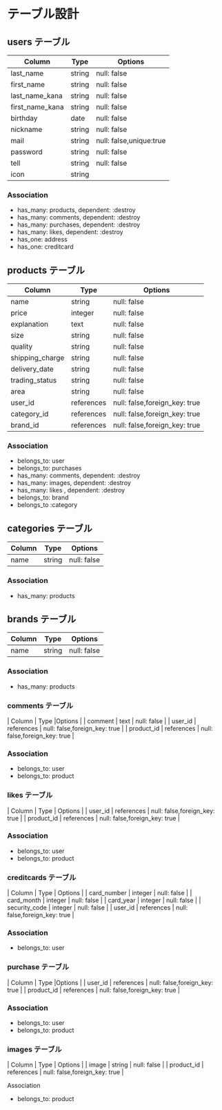 # テーブル設計

## users テーブル

| Column   | Type   | Options     |
| -------- | ------ | ----------- |
| last_name     | string | null: false |
| first_name    | string | null: false |
| last_name_kana | string | null: false |
| first_name_kana | string | null: false |
| birthday | date | null: false |
| nickname | string | null: false |
| mail | string | null: false,unique:true |
| password | string | null: false |
| tell | string | null: false |
| icon | string |


### Association

- has_many: products, dependent: :destroy
- has_many: comments, dependent: :destroy
- has_many: purchases, dependent: :destroy
- has_many: likes, dependent: :destroy
- has_one: address
- has_one: creditcard

## products テーブル

| Column | Type   | Options     |
| ------ | ------ | ----------- |
| name   | string | null: false |
| price  | integer | null: false |
| explanation | text | null: false |
| size | string | null: false |
| quality | string | null: false |
| shipping_charge | string | null: false |
| delivery_date | string | null: false |
| trading_status | string | null: false |
| area   | string | null: false |
| user_id | references | null: false,foreign_key: true |
| category_id | references | null: false,foreign_key: true |
| brand_id | references | null: false,foreign_key: true |


### Association

- belongs_to: user
- belongs_to: purchases
- has_many: comments, dependent: :destroy
- has_many: images, dependent: :destroy
- has_many: likes , dependent: :destroy
- belongs_to: brand
- belongs_to :category

## categories テーブル

| Column | Type       | Options                        |
| ------ | ---------- | ------------------------------ |
| name   | string     | null: false                    |

### Association

- has_many: products

## brands テーブル

| Column  | Type       | Options                        |
| ------- | ---------- | ------------------------------ |
| name    | string     | null: false                    |

### Association

- has_many: products

### comments テーブル

| Column	| Type	     |Options                        |
| comment | text       | null: false                   |
| user_id | references | null: false,foreign_key: true |
| product_id | references | null: false,foreign_key: true |

### Association

- belongs_to: user
- belongs_to: product

### likes テーブル

| Column | Type        |	Options                         |
| user_id | references | null: false,foreign_key: true    |
| product_id | references | null: false,foreign_key: true |

### Association

- belongs_to: user
- belongs_to: product

### creditcards テーブル

| Column	| Type	      | Options                       |
| card_number |	integer	| null: false                   |
| card_month	| integer	| null: false                   |
| card_year	  | integer	| null: false                   |
| security_code	| integer	| null: false                 |
| user_id	| references	| null: false,foreign_key: true |

### Association

- belongs_to: user

### purchase テーブル

| Column	| Type	|Options                                   |
| user_id	| references	| null: false,foreign_key: true      |
| product_id |	references	| null: false,foreign_key: true  |

### Association

- belongs_to: user
- belongs_to: product


### images テーブル

| Column	| Type	| Options                                  |
| image	| string	| null: false                              |
| product_id	| references	| null: false,foreign_key: true  |

Association

- belongs_to: product



